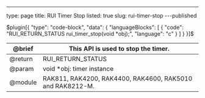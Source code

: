 ---
type: page
title: RUI Timer Stop
listed: true
slug: rui-timer-stop
---published

$plugin[{
    "type": "code-block",
    "data": {
        "languageBlocks": [
            {
                "code": "RUI_RETURN_STATUS rui_timer_stop(void *obj);",
                "language": "c"
            }
        ]
    }
}]$

| @brief | This API is used to stop the timer. | 
| ---- | ---- | 
| @return | RUI_RETURN_STATUS | 
| @param | void *obj: timer instance | 
| @module | RAK811, RAK4200, RAK4400, RAK4600, RAK5010 and RAK8212-M. | 


